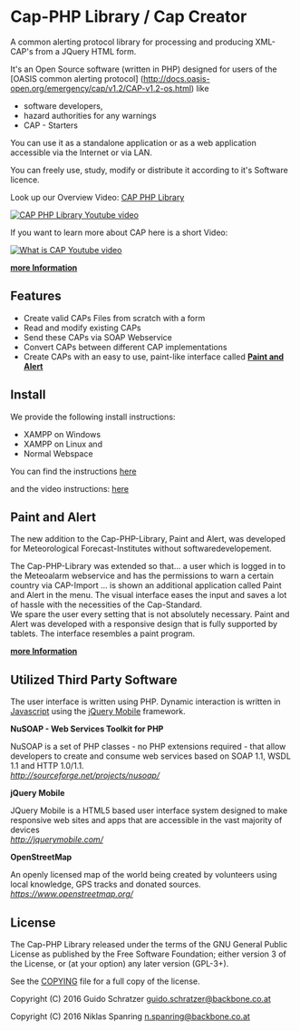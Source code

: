 # Cap-PHP Library / Cap Creator
A common alerting protocol library for processing and producing XML-CAP's from a JQuery HTML form.

It's an Open Source software (written in PHP) designed for users of the [OASIS common alerting protocol] (http://docs.oasis-open.org/emergency/cap/v1.2/CAP-v1.2-os.html) like
* software developers, 
* hazard authorities for any warnings
* CAP - Starters

You can use it as a standalone application or as a web application accessible via the Internet or via LAN.

You can freely use, study, modify or distribute it according to it's Software licence.

Look up our Overview Video: [CAP PHP Library](https://www.youtube.com/watch?v=uqiMiyajOXc)

[![CAP PHP Library Youtube video](https://img.youtube.com/vi/uqiMiyajOXc/0.jpg)](https://www.youtube.com/watch?v=uqiMiyajOXc)

If you want to learn more about CAP here is a short Video:

[![What is CAP Youtube video](https://img.youtube.com/vi/LikHsZ0mj6c/0.jpg)](https://www.youtube.com/watch?v=LikHsZ0mj6c)

[**more Information**](doc/)

## Features

* Create valid CAPs Files from scratch with a form
* Read and modify existing CAPs
* Send these CAPs via SOAP Webservice
* Convert CAPs between different CAP implementations
* Create CAPs with an easy to use, paint-like interface called [**Paint and Alert**](doc/PaintandAlert.md)


## Install

We provide the following install instructions:
* XAMPP on Windows
* XAMPP on Linux and 
* Normal Webspace

You can find the instructions [here](doc/install.md)

and the video instructions: [here](https://www.youtube.com/watch?v=yIUlMLd6A9w)

## Paint and Alert

The new addition to the Cap-PHP-Library, Paint and Alert, was developed for Meteorological Forecast-Institutes without softwaredevelopement.

The Cap-PHP-Library was extended so that...
a user which is logged in to the Meteoalarm webservice
and has the permissions to warn a certain country via CAP-Import
... is shown an additional application called Paint and Alert in the menu.
The visual interface eases the input and saves a lot of hassle with the necessities of the Cap-Standard. <br>We spare the user every setting that is not absolutely necessary. Paint and Alert was developed with a responsive design that is fully supported by tablets. The interface resembles a paint program.

[**more Information**](doc/PaintandAlert.md)



## Utilized Third Party Software

The user interface is written using PHP. Dynamic interaction is written in [Javascript](http://en.wikipedia.org/wiki/JavaScript) using the [jQuery Mobile](http://jquerymobile.com/) framework.
 
**NuSOAP - Web Services Toolkit for PHP**

NuSOAP is a set of PHP classes - no PHP extensions required - that allow developers to create and consume web services based on SOAP 1.1, WSDL 1.1 and HTTP 1.0/1.1.
<br>*http://sourceforge.net/projects/nusoap/*

**jQuery Mobile** 

JQuery Mobile is a HTML5 based user interface system designed to make responsive web sites and apps that are accessible in the vast majority of devices
<br>*http://jquerymobile.com/*

**OpenStreetMap**

An openly licensed map of the world being created by volunteers using local knowledge, GPS tracks and donated sources.
<br>*https://www.openstreetmap.org/*

## License

The Cap-PHP Library released under the terms of the GNU General Public License as published by the Free Software Foundation; either version 3 of the License, or (at your option) any later version (GPL-3+).

See the [COPYING](COPYING) file for a full copy of the license.

Copyright (C) 2016 Guido Schratzer <guido.schratzer@backbone.co.at>

Copyright (C) 2016 Niklas Spanring <n.spanring@backbone.co.at>
